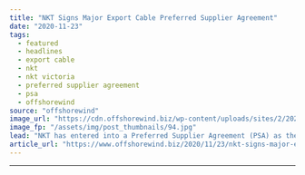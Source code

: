 ```yaml
---
title: "NKT Signs Major Export Cable Preferred Supplier Agreement"
date: "2020-11-23"
tags: 
  - featured
  - headlines
  - export cable
  - nkt
  - nkt victoria
  - preferred supplier agreement
  - psa
  - offshorewind
source: "offshorewind"
image_url: "https://cdn.offshorewind.biz/wp-content/uploads/sites/2/2020/11/23160305/NKT-Secures-Major-Export-Cable-Order.jpg"
image_fp: "/assets/img/post_thumbnails/94.jpg"
lead: "NKT has entered into a Preferred Supplier Agreement (PSA) as the main contractor to"
article_url: "https://www.offshorewind.biz/2020/11/23/nkt-signs-major-export-cable-preferred-supplier-agreement/"
---
```


---
